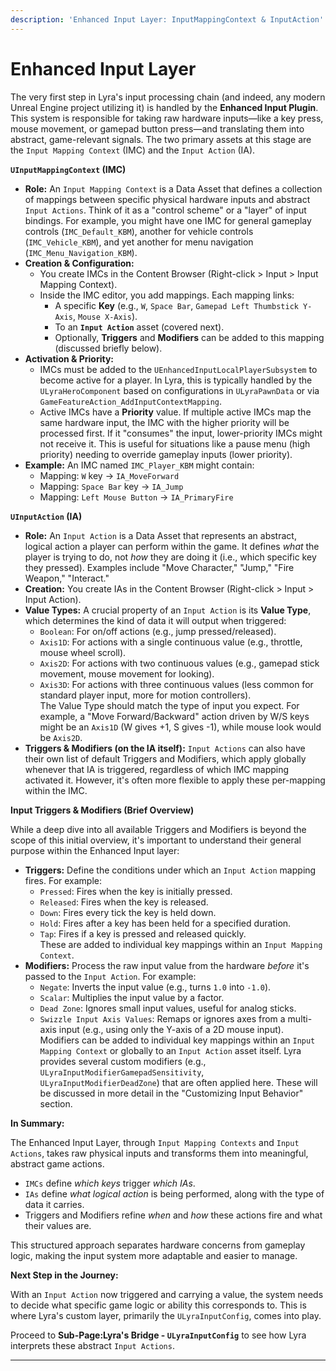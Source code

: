 ```yaml
---
description: 'Enhanced Input Layer: InputMappingContext & InputAction'
---
```


# Enhanced Input Layer

The very first step in Lyra's input processing chain (and indeed, any modern Unreal Engine project utilizing it) is handled by the **Enhanced Input Plugin**. This system is responsible for taking raw hardware inputs—like a key press, mouse movement, or gamepad button press—and translating them into abstract, game-relevant signals. The two primary assets at this stage are the `Input Mapping Context` (IMC) and the `Input Action` (IA).

**`UInputMappingContext` (IMC)**

* **Role:** An `Input Mapping Context` is a Data Asset that defines a collection of mappings between specific physical hardware inputs and abstract `Input Actions`. Think of it as a "control scheme" or a "layer" of input bindings. For example, you might have one IMC for general gameplay controls (`IMC_Default_KBM`), another for vehicle controls (`IMC_Vehicle_KBM`), and yet another for menu navigation (`IMC_Menu_Navigation_KBM`).
* **Creation & Configuration:**
  * You create IMCs in the Content Browser (Right-click > Input > Input Mapping Context).
  * Inside the IMC editor, you add mappings. Each mapping links:
    * A specific **Key** (e.g., `W`, `Space Bar`, `Gamepad Left Thumbstick Y-Axis`, `Mouse X-Axis`).
    * To an **`Input Action`** asset (covered next).
    * Optionally, **Triggers** and **Modifiers** can be added to this mapping (discussed briefly below).
* **Activation & Priority:**
  * IMCs must be added to the `UEnhancedInputLocalPlayerSubsystem` to become active for a player. In Lyra, this is typically handled by the `ULyraHeroComponent` based on configurations in `ULyraPawnData` or via `GameFeatureAction_AddInputContextMapping`.
  * Active IMCs have a **Priority** value. If multiple active IMCs map the same hardware input, the IMC with the higher priority will be processed first. If it "consumes" the input, lower-priority IMCs might not receive it. This is useful for situations like a pause menu (high priority) needing to override gameplay inputs (lower priority).
* **Example:** An IMC named `IMC_Player_KBM` might contain:
  * Mapping: `W` key -> `IA_MoveForward`
  * Mapping: `Space Bar` key -> `IA_Jump`
  * Mapping: `Left Mouse Button` -> `IA_PrimaryFire`

**`UInputAction` (IA)**

* **Role:** An `Input Action` is a Data Asset that represents an abstract, logical action a player can perform within the game. It defines _what_ the player is trying to do, not _how_ they are doing it (i.e., which specific key they pressed). Examples include "Move Character," "Jump," "Fire Weapon," "Interact."
* **Creation:** You create IAs in the Content Browser (Right-click > Input > Input Action).
* **Value Types:** A crucial property of an `Input Action` is its **Value Type**, which determines the kind of data it will output when triggered:
  * `Boolean`: For on/off actions (e.g., jump pressed/released).
  * `Axis1D`: For actions with a single continuous value (e.g., throttle, mouse wheel scroll).
  * `Axis2D`: For actions with two continuous values (e.g., gamepad stick movement, mouse movement for looking).
  * `Axis3D`: For actions with three continuous values (less common for standard player input, more for motion controllers).\
    The Value Type should match the type of input you expect. For example, a "Move Forward/Backward" action driven by W/S keys might be an `Axis1D` (W gives +1, S gives -1), while mouse look would be `Axis2D`.
* **Triggers & Modifiers (on the IA itself):** `Input Actions` can also have their own list of default Triggers and Modifiers, which apply globally whenever that IA is triggered, regardless of which IMC mapping activated it. However, it's often more flexible to apply these per-mapping within the IMC.

**Input Triggers & Modifiers (Brief Overview)**

While a deep dive into all available Triggers and Modifiers is beyond the scope of this initial overview, it's important to understand their general purpose within the Enhanced Input layer:

* **Triggers:** Define the conditions under which an `Input Action` mapping fires. For example:
  * `Pressed`: Fires when the key is initially pressed.
  * `Released`: Fires when the key is released.
  * `Down`: Fires every tick the key is held down.
  * `Hold`: Fires after a key has been held for a specified duration.
  * `Tap`: Fires if a key is pressed and released quickly.\
    These are added to individual key mappings within an `Input Mapping Context`.
* **Modifiers:** Process the raw input value from the hardware _before_ it's passed to the `Input Action`. For example:
  * `Negate`: Inverts the input value (e.g., turns `1.0` into `-1.0`).
  * `Scalar`: Multiplies the input value by a factor.
  * `Dead Zone`: Ignores small input values, useful for analog sticks.
  * `Swizzle Input Axis Values`: Remaps or ignores axes from a multi-axis input (e.g., using only the Y-axis of a 2D mouse input).\
    Modifiers can be added to individual key mappings within an `Input Mapping Context` or globally to an `Input Action` asset itself. Lyra provides several custom modifiers (e.g., `ULyraInputModifierGamepadSensitivity`, `ULyraInputModifierDeadZone`) that are often applied here. These will be discussed in more detail in the "Customizing Input Behavior" section.

**In Summary:**

The Enhanced Input Layer, through `Input Mapping Contexts` and `Input Actions`, takes raw physical inputs and transforms them into meaningful, abstract game actions.

* `IMCs` define _which keys_ trigger _which IAs_.
* `IAs` define _what logical action_ is being performed, along with the type of data it carries.
* Triggers and Modifiers refine _when_ and _how_ these actions fire and what their values are.

This structured approach separates hardware concerns from gameplay logic, making the input system more adaptable and easier to manage.

**Next Step in the Journey:**

With an `Input Action` now triggered and carrying a value, the system needs to decide what specific game logic or ability this corresponds to. This is where Lyra's custom layer, primarily the `ULyraInputConfig`, comes into play.

Proceed to **Sub-Page:Lyra's Bridge - `ULyraInputConfig`** to see how Lyra interprets these abstract `Input Actions`.

***
